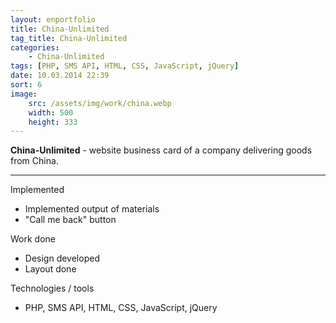 ```yaml
---
layout: enportfolio
title: China-Unlimited
tag_title: China-Unlimited
categories:
    - China-Unlimited
tags: [PHP, SMS API, HTML, CSS, JavaScript, jQuery]
date: 10.03.2014 22:39
sort: 6
image: 
    src: /assets/img/work/china.webp 
    width: 500
    height: 333
---
```


**China-Unlimited** - website business card of a company delivering goods from China.

---

Implemented

* Implemented output of materials
* "Call me back" button

Work done

* Design developed
* Layout done

Technologies / tools

* PHP, SMS API, HTML, CSS, JavaScript, jQuery

